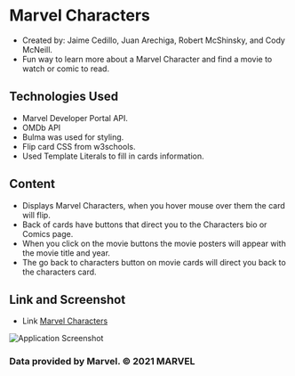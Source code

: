 
# Marvel Characters
* Created by: Jaime Cedillo, Juan Arechiga, Robert McShinsky, and Cody McNeill.
* Fun way to learn more about a Marvel Character and find a movie to watch or comic to read. 

## Technologies Used
* Marvel Developer Portal API.
* OMDb API
* Bulma was used for styling.
* Flip card CSS from w3schools.
* Used Template Literals to fill in cards information.


## Content
* Displays Marvel Characters, when you hover mouse over them the card will flip.  
* Back of cards have buttons that direct you to the Characters bio or Comics page.
* When you click on the movie buttons the movie posters will appear with the movie title and year.
* The go back to characters button on movie cards will direct you back to the characters card.



## Link and Screenshot

* Link 
[Marvel Characters](https://cody1967.github.io/dispatch/)


![Application Screenshot](https://user-images.githubusercontent.com/74879881/120933511-bd2ba100-c6b7-11eb-8300-8d4867f671ab.jpg)

### Data provided by Marvel. © 2021 MARVEL
     
